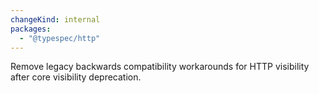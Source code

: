 ```yaml
---
changeKind: internal
packages:
  - "@typespec/http"
---
```


Remove legacy backwards compatibility workarounds for HTTP visibility after core visibility deprecation.